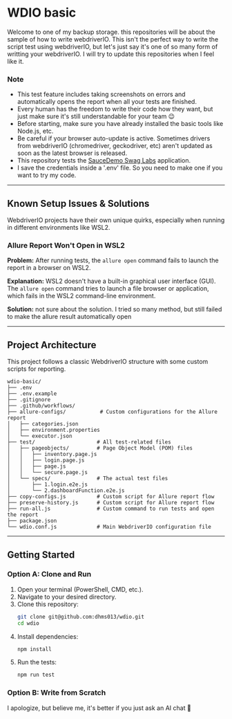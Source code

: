 # WDIO basic

Welcome to one of my backup storage. this repositories will be about the sample of how to write webdriverIO. This isn't the perfect way to write the script test using webdriverIO, but let's just say it's one of so many form of writting your webdriverIO. I will try to update this repositories when I feel like it.

### Note
- This test feature includes taking screenshots on errors and automatically opens the report when all your tests are finished.
- Every human has the freedom to write their code how they want, but just make sure it's still understandable for your team 😉
- Before starting, make sure you have already installed the basic tools like Node.js, etc.
- Be careful if your browser auto-update is active. Sometimes drivers from webdriverIO (chromedriver, geckodriver, etc) aren't updated as soon as the latest browser is released.
- This repository tests the [SauceDemo Swag Labs](https://www.saucedemo.com/) application.
- I save the credentials inside a '.env' file. So you need to make one if you want to try my code.

---

## Known Setup Issues & Solutions

WebdriverIO projects have their own unique quirks, especially when running in different environments like WSL2.

### Allure Report Won't Open in WSL2

**Problem:** After running tests, the `allure open` command fails to launch the report in a browser on WSL2.

**Explanation:** WSL2 doesn't have a built-in graphical user interface (GUI). The `allure open` command tries to launch a file browser or application, which fails in the WSL2 command-line environment.

**Solution:** not sure about the solution. I tried so many method, but still failed to make the allure result automatically open

---

## Project Architecture

This project follows a classic WebdriverIO structure with some custom scripts for reporting.

```
wdio-basic/
├── .env
├── .env.example
├── .gitignore
├── .github/workflows/
├── allure-configs/           # Custom configurations for the Allure report
│   ├── categories.json
│   ├── environment.properties
│   └── executor.json
├── test/                    # All test-related files
│   ├── pageobjects/         # Page Object Model (POM) files
│   │   ├── inventory.page.js
│   │   ├── login.page.js
│   │   ├── page.js
│   │   └── secure.page.js
│   └── specs/               # The actual test files
│       ├── 1.login.e2e.js
│       └── 2.dashboardFunction.e2e.js
├── copy-configs.js          # Custom script for Allure report flow
├── preserve-history.js      # Custom script for Allure report flow
├── run-all.js               # Custom command to run tests and open the report
├── package.json
└── wdio.conf.js             # Main WebdriverIO configuration file
```

---

## Getting Started

### Option A: Clone and Run

1.  Open your terminal (PowerShell, CMD, etc.).
2.  Navigate to your desired directory.
3.  Clone this repository:
    ```bash
    git clone git@github.com:dhms013/wdio.git
    cd wdio
    ```
4.  Install dependencies:
    ```bash
    npm install
    ```
5.  Run the tests:
    ```bash
    npm run test
    ```

### Option B: Write from Scratch

I apologize, but believe me, it's better if you just ask an AI chat 🤣